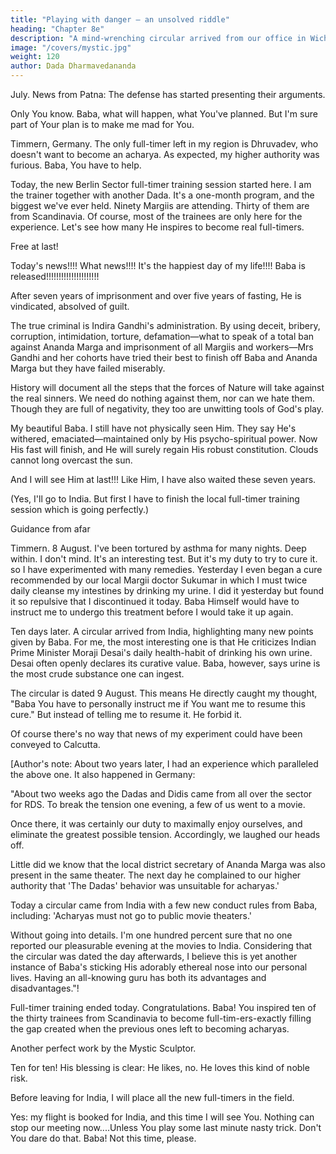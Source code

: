 ```yaml
---
title: "Playing with danger — an unsolved riddle"
heading: "Chapter 8e"
description: "A mind-wrenching circular arrived from our office in Wichita. Baba is in jail in India"
image: "/covers/mystic.jpg"
weight: 120
author: Dada Dharmavedananda
---
```




July. News from Patna: The defense has started presenting their arguments. 

Only You know. Baba, what will happen, what You've planned. But I'm 
sure part of Your plan is to make me mad for You. 

Timmern, Germany. The only full-timer left in my region is Dhruvadev, 
who doesn't want to become an acharya. As expected, my higher authority was 
furious. Baba, You have to help. 

Today, the new Berlin Sector full-timer training session started here. I am 
the trainer together with another Dada. It's a one-month program, and the 
biggest we've ever held. Ninety Margiis are attending. Thirty of them are from 
Scandinavia. Of course, most of the trainees are only here for the experience. 
Let's see how many He inspires to become real full-timers. 

Free at last! 

Today's news!!!! What news!!!! It's the happiest day of my life!!!! Baba is 
released!!!!!!!!!!!!!!!!!!!!!

After seven years of imprisonment and over five years of fasting, He is 
vindicated, absolved of guilt. 

The true criminal is Indira Gandhi's administration. By using deceit, 
bribery, corruption, intimidation, torture, defamation—what to speak of a total 
ban against Ananda Marga and imprisonment of all Margiis and workers—Mrs 
Gandhi and her cohorts have tried their best to finish off Baba and Ananda Marga but they have failed miserably. 

History will document all the steps that the forces of Nature will take against the real 
sinners. We need do nothing against them, nor can we hate them. Though they 
are full of negativity, they too are unwitting tools of God's play. 

My beautiful Baba. I still have not physically seen Him. They say He's 
withered, emaciated—maintained only by His psycho-spiritual power. Now His 
fast will finish, and He will surely regain His robust constitution. Clouds cannot 
long overcast the sun. 

And I will see Him at last!!! Like Him, I have also waited these seven years. 

(Yes, I'll go to India. But first I have to finish the local full-timer training 
session which is going perfectly.) 

Guidance from afar 

Timmern. 8 August. I've been tortured by asthma for many nights. Deep 
within. I don't mind. It's an interesting test. But it's my duty to try to cure it. so I 
have experimented with many remedies. Yesterday I even began a cure 
recommended by our local Margii doctor Sukumar in which I must twice daily 
cleanse my intestines by drinking my urine. I did it yesterday but found it so 
repulsive that I discontinued it today. Baba Himself would have to instruct me 
to undergo this treatment before I would take it up again. 

Ten days later. A circular arrived from India, highlighting many new points 
given by Baba. For me, the most interesting one is that He criticizes Indian 
Prime Minister Moraji Desai's daily health-habit of drinking his own urine. 
Desai often openly declares its curative value. Baba, however, says urine is the 
most crude substance one can ingest. 

The circular is dated 9 August. This means He directly caught my thought, 
"Baba You have to personally instruct me if You want me to resume this cure." 
But instead of telling me to resume it. He forbid it. 

Of course there's no way that news of my experiment could have been 
conveyed to Calcutta. 

[Author's note: About two years later, I had an experience which 
paralleled the above one. It also happened in Germany: 

"About two weeks ago the Dadas and Didis came from all over the sector for RDS. To break the tension one evening, a few of us went to a movie. 

Once there, it was certainly our duty to maximally enjoy ourselves, and eliminate the greatest possible tension. Accordingly, we laughed our heads off. 

Little did we know that the local district secretary of Ananda Marga 
was also present in the same theater. The next day he complained to our higher 
authority that 'The Dadas' behavior was unsuitable for acharyas.' 

Today a circular came from India with a few new conduct rules from 
Baba, including: 'Acharyas must not go to public movie theaters.' 

Without going into details. I'm one hundred percent sure that no one 
reported our pleasurable evening at the movies to India. Considering that the 
circular was dated the day afterwards, I believe this is yet another instance of 
Baba's sticking His adorably ethereal nose into our personal lives. Having an 
all-knowing guru has both its advantages and disadvantages."! 

Full-timer training ended today. Congratulations. Baba! You inspired ten of 
the thirty trainees from Scandinavia to become full-tim-ers-exactly filling the 
gap created when the previous ones left to becoming acharyas. 

Another perfect work by the Mystic Sculptor. 

Ten for ten! His blessing is clear: He likes, no. He loves this kind of noble 
risk. 

Before leaving for India, I will place all the new full-timers in the field. 

Yes: my flight is booked for India, and this time I will see You. Nothing 
can stop our meeting now....Unless You play some last minute nasty trick. 
Don't You dare do that. Baba! Not this time, please. 

